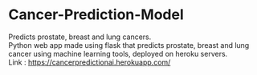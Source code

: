 # Cancer-Prediction-Model
Predicts prostate, breast and lung cancers.  
Python web app made using flask that predicts prostate, breast and lung cancer using machine learning tools, deployed on heroku servers.  
Link : https://cancerpredictionai.herokuapp.com/
